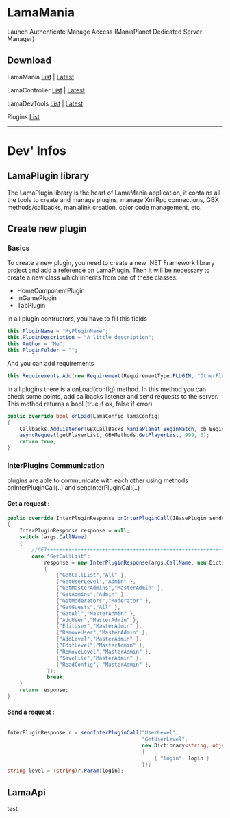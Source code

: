 
# LamaMania

Launch Authenticate Manage Access (ManiaPlanet Dedicated Server Manager)

## Download

LamaMania      [List](https://lamamania.yoxclan.fr/Downloads/LamaMania.php) | [Latest](https://lamamania.yoxclan.fr/Downloads/LamaMania_Latest.exe).

LamaController [List](https://lamamania.yoxclan.fr/Downloads/LamaController.php) | [Latest](https://lamamania.yoxclan.fr/Downloads/LamaController_Latest.exe).

LamaDevTools   [List](https://lamamania.yoxclan.fr/Downloads/LDT.php) | [Latest](https://lamamania.yoxclan.fr/Downloads/LDT_Latest.exe).

Plugins        [List](https://lamamania.yoxclan.fr/Downloads/LamaPlugins.php) 
___





# Dev' Infos

## LamaPlugin library

The LamaPlugin library is the heart of LamaMania application, it contains all the tools to create and manage plugins, manage XmlRpc connections, GBX methods/callbacks, manialink creation, color code management, etc.

## Create new plugin

### Basics

To create a new plugin, you need to create a new .NET Framework library project
and add a reference on LamaPlugin. Then it will be necessary to create a new class which inherits from one of these classes:
- HomeComponentPlugin
- InGamePlugin
- TabPlugin

In all plugin contructors, you have to fill this fields
```csharp
this.PluginName = "MyPluginName";
this.PluginDescription = "A little description";
this.Author = "Me";
this.PluginFolder = "";
```

And you can add requirements
```csharp
this.Requirements.Add(new Requirement(RequirementType.PLUGIN, "OtherPlugin"));
```

In all plugins there is a onLoad(config) method. In this method you can check some points, add callbacks listener and send requests to the server. This method returns a bool (true if ok, false if error)


```csharp
public override bool onLoad(LamaConfig lamaConfig)
{
    Callbacks.AddListener(GBXCallBacks.ManiaPlanet_BeginMatch, cb_BeginMatch);   
    asyncRequest(getPlayerList, GBXMethods.GetPlayerList, 999, 0);
    return true;
}
```



### InterPlugins Communication

plugins are able to communicate with each other using methods onInterPluginCall(..) and sendInterPluginCall(..)

#### Get a request : 

```csharp
public override InterPluginResponse onInterPluginCall(IBasePlugin sender, InterPluginArgs args)
{
    InterPluginResponse response = null;
    switch (args.CallName)
    {
        //GET++++++++++++++++++++++++++++++++++++++++++++++++++++++++++++++++++++++++++++++++++++++++++
        case "GetCallList":
            response = new InterPluginResponse(args.CallName, new Dictionary<string, object>
            {
                {"GetCallList","All" },
                {"GetUserLevel","Admin" },
                {"GetMasterAdmins","MasterAdmin" },
                {"GetAdmins","Admin" },
                {"GetModerators","Moderator" },
                {"GetGuests","All" },
                {"GetAll","MasterAdmin" },
                {"AddUser","MasterAdmin" },
                {"EditUser","MasterAdmin" },
                {"RemoveUser","MasterAdmin" },
                {"AddLevel","MasterAdmin" },
                {"EditLevel","MasterAdmin" },
                {"RemoveLevel","MasterAdmin" },
                {"SaveFile","MasterAdmin" },
                {"ReadConfig", "MasterAdmin" },
             });
             break;
    }
    return response;
}
```

#### Send a request : 

```csharp
                                        
InterPluginResponse r = sendInterPluginCall("UserLevel",                        //Plugin Name
                                            "GetUserLevel",                     //Call Name
                                            new Dictionary<string, object>()    //Args
                                            {  
                                                { "login", login }
                                            });
string level = (string)r.Param[login];
```

## LamaApi

test



